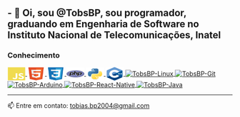 <h2>- 👋 Oi, sou @TobsBP, sou programador, graduando em Engenharia de Software no Instituto Nacional de Telecomunicações, Inatel </h2>

<h3>Conhecimento </h3>
<div style="display: inline_block">
  <a href="https://developer.mozilla.org/en-US/docs/Web/JavaScript" target="_blank">
    <img align="center" alt="TobsBP-Js" height="30" width="40" src="https://raw.githubusercontent.com/devicons/devicon/master/icons/javascript/javascript-plain.svg">
  </a>
  <a href="https://developer.mozilla.org/en-US/docs/Web/HTML" target="_blank">
    <img align="center" alt="TobsBP-HTML" height="30" width="40" src="https://raw.githubusercontent.com/devicons/devicon/master/icons/html5/html5-original.svg">
  </a>
  <a href="https://developer.mozilla.org/en-US/docs/Web/CSS" target="_blank">
    <img align="center" alt="TobsBP-CSS" height="30" width="40" src="https://raw.githubusercontent.com/devicons/devicon/master/icons/css3/css3-original.svg">
  </a>
  <a href="https://www.php.net/" target="_blank">
    <img align="center" alt="TobsBP-php" height="30" width="40" src="https://raw.githubusercontent.com/devicons/devicon/master/icons/php/php-original.svg">
  </a>
  <a href="https://www.python.org/" target="_blhttps://cdn.jsdelivr.net/ank">
    <img align="center" alt="TobsBP-Python" height="30" width="40" src="https://raw.githubusercontent.com/devicons/devicon/master/icons/python/python-original.svg">
  </a>
  <a href="https://isocpp.org/" target="_blank">
    <img align="center" alt="TobsBP-Cplusplus" height="30" width="40" src="https://raw.githubusercontent.com/devicons/devicon/master/icons/cplusplus/cplusplus-original.svg">
  </a>  
  <a href="https://www.linux.org/" target="_blank">
    <img align="center" alt="TobsBP-Linux" height="30" width="40" src="https://cdn.jsdelivr.net/gh/devicons/devicon@latest/icons/linux/linux-original.svg">
  </a>
  <a href="https://git-scm.com/" target="_blank">
    <img align="center" alt="TobsBP-Git" height="30" width="40" src="https://cdn.jsdelivr.net/gh/devicons/devicon@latest/icons/git/git-original.svg">
  </a>
  <a href="https://www.arduino.cc/" target="_blank">
    <img align="center" alt="TobsBP-Arduino" height="30" width="40" src="https://cdn.jsdelivr.net/gh/devicons/devicon@latest/icons/arduino/arduino-original.svg">
  </a>
  <a href="https://reactnative.dev" target="_blank">
    <img align="center" alt="TobsBP-React-Native" height="30" width="40" src="https://cdn.jsdelivr.net/gh/devicons/devicon/icons/react/react-original.svg">
  </a>
  <a href="https://www.java.com/" target="_blank">
    <img align="center" alt="TobsBP-Java" height="30" width="40" src="https://cdn-icons-png.flaticon.com/512/226/226777.png">
  </a>
</div>
<hr>

📫 Entre em contato: tobias.bp2004@gmail.com
